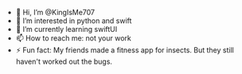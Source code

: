 - 👋 Hi, I’m @KingIsMe707
- 👀 I’m interested in python and swift
- 🌱 I’m currently learning swiftUI
- 📫 How to reach me: not your work
- ⚡ Fun fact: My friends made a fitness app for insects.
But they still haven't worked out the bugs.

<!---
KingIsMe707/KingIsMe707 is a ✨ special ✨ repository because its `README.md` (this file) appears on your GitHub profile.
You can click the Preview link to take a look at your changes.
--->
